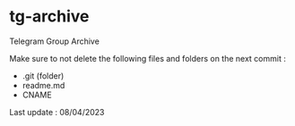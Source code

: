 # tg-archive
Telegram Group Archive

Make sure to not delete the following files and folders on the next commit :
- .git (folder)
- readme.md
- CNAME

Last update : 08/04/2023
